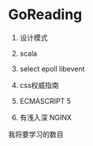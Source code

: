 GoReading
=========

1. 设计模式

2. scala

3. select epoll libevent

4. css权威指南

5. ECMASCRIPT 5

6. 有浅入深 NGINX


我将要学习的数目
